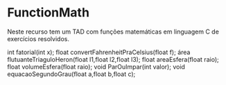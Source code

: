 # FunctionMath
Neste recurso tem um TAD com funções matemáticas em linguagem C de exercícios resolvidos.

int fatorial(int x);
float convertFahrenheitPraCelsius(float f);
área flutuanteTriaguloHeron(float l1,float l2,float l3);
float areaEsfera(float raio);
float volumeEsfera(float raio);
void ParOuImpar(int valor);
void equacaoSegundoGrau(float a,float b,float c);
